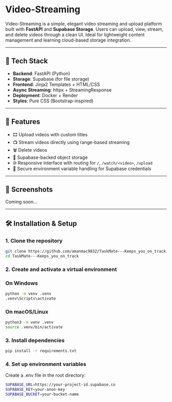 # Video-Streaming

Video-Streaming is a simple, elegant video streaming and upload platform built with **FastAPI** and **Supabase Storage**. Users can upload, view, stream, and delete videos through a clean UI. Ideal for lightweight content management and learning cloud-based storage integration.

---

## 🔧 Tech Stack

- **Backend**: FastAPI (Python)
- **Storage**: Supabase (for file storage)
- **Frontend**: Jinja2 Templates + HTML/CSS
- **Async Streaming**: httpx + StreamingResponse
- **Deployment**: Docker + Render
- **Styles**: Pure CSS (Bootstrap-inspired)

---

## 🚀 Features

- 🎞️ Upload videos with custom titles
- 📺 Stream videos directly using range-based streaming
- 🗑️ Delete videos
- 📁 Supabase-backed object storage
- 🌐 Responsive interface with routing for `/`, `/watch/<video>`, `/upload`
- 🔐 Secure environment variable handling for Supabase credentials

---

## 📸 Screenshots

Coming soon...

---

## 🛠️ Installation & Setup

### 1. Clone the repository

```bash
git clone https://github.com/amanmac9832/TaskMate---Keeps_you_on_track.git
cd TaskMate---Keeps_you_on_track
```

### 2. Create and activate a virtual environment

### On Windows

```bash
python -m venv .venv
.venv\Scripts\activate
```

### On macOS/Linux

```bash
python3 -m venv .venv
source .venv/bin/activate
```

### 3. Install dependencies

```bash
pip install -r requirements.txt
```

### 4. Set up environment variables

Create a .env file in the root directory:

```bash
SUPABASE_URL=https://your-project-id.supabase.co
SUPABASE_KEY=your-anon-key
SUPABASE_BUCKET=your-bucket-name
```
